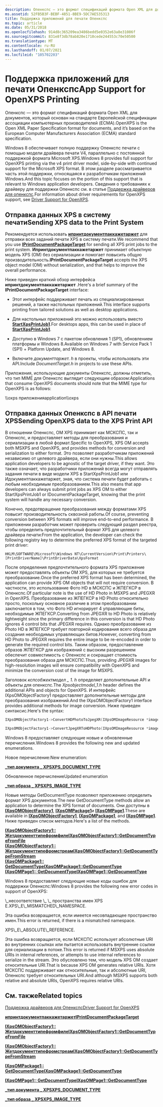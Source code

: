 ```yaml
---
description: Опенкспс — это формат спецификаций формата Open XML для документов, который основан на стандарте Европейской спецификации Association (ECMA) для европейских коробок.
ms.assetid: 52FB5B3F-BEBF-4851-8BE9-5DC7AE535313
title: Поддержка приложений для печати Опенкспс
ms.topic: article
ms.date: 05/31/2018
ms.openlocfilehash: 914d8c365209ea3486bedd5e0352e63a8e31086f
ms.sourcegitcommit: 831e8f3db78ab820e1710cede244553c70e50500
ms.translationtype: MT
ms.contentlocale: ru-RU
ms.lasthandoff: 01/07/2021
ms.locfileid: "105702203"
---
```

# <a name="app-support-for-openxps-printing"></a><span data-ttu-id="16dac-103">Поддержка приложений для печати Опенкспс</span><span class="sxs-lookup"><span data-stu-id="16dac-103">App Support for OpenXPS Printing</span></span>

<span data-ttu-id="16dac-104">Опенкспс — это формат спецификаций формата Open XML для документов, который основан на стандарте Европейской спецификации ассоциации компьютерных производителей (ECMA).</span><span class="sxs-lookup"><span data-stu-id="16dac-104">OpenXPS is the Open XML Paper Specification format for documents, and it’s based on the European Computer Manufacturers Association (ECMA) standard specification.</span></span>

<span data-ttu-id="16dac-105">Windows 8 обеспечивает полную поддержку Опенкспс печати с помощью модели драйвера печати V4, параллельно с постоянной поддержкой формата Microsoft XPS.</span><span class="sxs-lookup"><span data-stu-id="16dac-105">Windows 8 provides full support for OpenXPS printing via the v4 print driver model, side-by-side with continued support for the Microsoft XPS format.</span></span> <span data-ttu-id="16dac-106">В этом разделе рассматривается часть этой поддержки, относящаяся к разработчикам приложений Windows.</span><span class="sxs-lookup"><span data-stu-id="16dac-106">And this topic focuses on the portion of this support that is relevant to Windows application developers.</span></span> <span data-ttu-id="16dac-107">Сведения о требованиях к драйверу для поддержки Опенкспс см. в статье [Поддержка драйверов для опенкспс](/windows-hardware/drivers/print/printer-driver-overview).</span><span class="sxs-lookup"><span data-stu-id="16dac-107">For information about driver requirements for OpenXPS support, see [Driver Support for OpenXPS](/windows-hardware/drivers/print/printer-driver-overview).</span></span>

## <a name="sending-xps-data-to-the-print-system"></a><span data-ttu-id="16dac-108">Отправка данных XPS в систему печати</span><span class="sxs-lookup"><span data-stu-id="16dac-108">Sending XPS data to the Print System</span></span>

<span data-ttu-id="16dac-109">Рекомендуется использовать [**ипринтдокументпаккажетаржет**](/windows/win32/api/documenttarget/nn-documenttarget-iprintdocumentpackagetarget) для отправки всех заданий печати XPS в систему печати.</span><span class="sxs-lookup"><span data-stu-id="16dac-109">We recommend that you use [**IPrintDocumentPackageTarget**](/windows/win32/api/documenttarget/nn-documenttarget-iprintdocumentpackagetarget) for sending all XPS print jobs to the print system.</span></span> <span data-ttu-id="16dac-110">**Ипринтдокументпаккажетаржет** принимает объектную модель XPS (OM) без сериализации и помогает повысить общую производительность.</span><span class="sxs-lookup"><span data-stu-id="16dac-110">**IPrintDocumentPackageTarget** accepts the XPS object model (OM) without serialization, and that helps to improve the overall performance.</span></span>

<span data-ttu-id="16dac-111">Ниже приведен краткий обзор интерфейса **ипринтдокументпаккажетаржет** .</span><span class="sxs-lookup"><span data-stu-id="16dac-111">Here's a brief summary of the **IPrintDocumentPackageTarget** interface:</span></span>

-   <span data-ttu-id="16dac-112">Этот интерфейс поддерживает печать из специализированных решений, а также настольных приложений.</span><span class="sxs-lookup"><span data-stu-id="16dac-112">This interface supports printing from tailored solutions as well as desktop applications.</span></span>

-   <span data-ttu-id="16dac-113">Для настольных приложений это можно использовать вместо [**StartXpsPrintJob1**](/windows/win32/api/xpsprint/nf-xpsprint-startxpsprintjob1).</span><span class="sxs-lookup"><span data-stu-id="16dac-113">For desktops apps, this can be used in place of [**StartXpsPrintJob1**](/windows/win32/api/xpsprint/nf-xpsprint-startxpsprintjob1).</span></span>

-   <span data-ttu-id="16dac-114">Доступно в Windows 7 с пакетом обновления 1 (SP1), обновлением платформы и Windows 8.</span><span class="sxs-lookup"><span data-stu-id="16dac-114">Available on Windows 7 with Service Pack 1 (SP1) + Platform Update, and Windows 8.</span></span>

-   <span data-ttu-id="16dac-115">Включите *документтаржет. h* в проекты, чтобы использовать эти API.</span><span class="sxs-lookup"><span data-stu-id="16dac-115">Include *DocumentTarget.h* in projects to use these APIs.</span></span>

<span data-ttu-id="16dac-116">Приложения, использующие документы Опенкспс, должны отметить, что тип MIME для Опенкспс выглядит следующим образом:</span><span class="sxs-lookup"><span data-stu-id="16dac-116">Applications that consume OpenXPS documents should note that the MIME type for OpenXPS is as follows:</span></span>

<dl> <span data-ttu-id="16dac-117">\\oxps приложения</span><span class="sxs-lookup"><span data-stu-id="16dac-117">application\\oxps</span></span>  
</dl>

## <a name="sending-openxps-data-to-the-xps-print-api"></a><span data-ttu-id="16dac-118">Отправка данных Опенкспс в API печати XPS</span><span class="sxs-lookup"><span data-stu-id="16dac-118">Sending OpenXPS data to the XPS Print API</span></span>

<span data-ttu-id="16dac-119">В отношении Опенкспс, OM XPS принимает как МСКСПС, так и Опенкспс, и предоставляет методы для преобразования и сериализации в любой формат.</span><span class="sxs-lookup"><span data-stu-id="16dac-119">Specific to OpenXPS, XPS OM accepts both MSXPS and OpenXPS, and provides methods for conversion and serialization to either format.</span></span> <span data-ttu-id="16dac-120">Это позволяет разработчикам приложений независимо от целевого драйвера, если они нужны.</span><span class="sxs-lookup"><span data-stu-id="16dac-120">This allows application developers to be agnostic of the target driver, if they want.</span></span> <span data-ttu-id="16dac-121">Это также означает, что разработчики приложений всегда могут отправлять задания печати в виде модели XPS в StartXpsPrintJob1 или Идокументпаккажетаржет, зная, что система печати будет работать с любым необходимым преобразованием.</span><span class="sxs-lookup"><span data-stu-id="16dac-121">This also means that app developers can always submit print jobs as XPS OM to either StartXpsPrintJob1 or IDocumentPackageTarget, knowing that the print system will handle any necessary conversion.</span></span>

<span data-ttu-id="16dac-122">Конечно, предотвращение преобразования между форматами XPS повысит производительность сквозной работы.</span><span class="sxs-lookup"><span data-stu-id="16dac-122">Of course, preventing conversion between XPS formats will improve end-to-end performance.</span></span> <span data-ttu-id="16dac-123">В приложении разработчик может проверить следующий раздел реестра, чтобы определить предпочтительный формат XPS для целевого драйвера печати:</span><span class="sxs-lookup"><span data-stu-id="16dac-123">From the application, the developer can check the following registry key to determine the preferred XPS format of the targeted print driver:</span></span>

``` syntax
HKLM\SOFTWARE\Microsoft\Windows NT\CurrentVersion\Print\Printers\[PrintDriverName]\PrintDriverData\XpsFormat
```

<span data-ttu-id="16dac-124">После определения предпочтительного формата XPS приложение может предоставлять объекты OM XPS, для которых не требуется преобразование.</span><span class="sxs-lookup"><span data-stu-id="16dac-124">Once the preferred XPS format has been determined, the application can provide XPS OM objects that will not require conversion.</span></span> <span data-ttu-id="16dac-125">В частности, это использование Фото HD в МСКСПС и ЖПЕГКСР в Опенкспс.</span><span class="sxs-lookup"><span data-stu-id="16dac-125">Of particular note is the use of HD Photo in MSXPS and JPEGXR in OpenXPS.</span></span> <span data-ttu-id="16dac-126">Преобразование из ЖПЕГКСР в HD Photo относительно просто, поскольку основное различие в этом преобразовании заключается в том, что Фото HD игнорирует 4 управляющие биты, необходимые ЖПЕГКСР.</span><span class="sxs-lookup"><span data-stu-id="16dac-126">Converting from JPEGXR to HD Photo is relatively lightweight since the primary difference in this conversion is that HD Photo ignores 4 control bits that JPEGXR requires.</span></span> <span data-ttu-id="16dac-127">Однако преобразование из Photo HD в ЖПЕГКСР требует повторной кодирования всего образа для создания необходимых управляющих битов.</span><span class="sxs-lookup"><span data-stu-id="16dac-127">However, converting from HD Photo to JPEGXR requires the entire image to be re-encoded in order to generate the required control bits.</span></span> <span data-ttu-id="16dac-128">Таким образом, предоставление образов ЖПЕГКСР для изображений с высоким разрешением обеспечит совместимость с Опенкспс и сокращает стоимость преобразования образа для МСКСПС.</span><span class="sxs-lookup"><span data-stu-id="16dac-128">Thus, providing JPEGXR images for high-resolution images will ensure compatibility with OpenXPS and minimize the conversion cost of the image for MSXPS.</span></span>

<span data-ttu-id="16dac-129">Заголовок *кспсобжектмодел \_ 1. h* определяет дополнительные API и объекты для опенкспс.</span><span class="sxs-lookup"><span data-stu-id="16dac-129">The *Xpsobjectmodel\_1.h* header defines the additional APIs and objects for OpenXPS.</span></span> <span data-ttu-id="16dac-130">И интерфейс IXpsOMObjectFactory1 предоставляет дополнительные методы для преобразования изображений.</span><span class="sxs-lookup"><span data-stu-id="16dac-130">And the IXpsOMObjectFactory1 interface provides additional methods for image conversion.</span></span> <span data-ttu-id="16dac-131">Ниже приведен синтаксис.</span><span class="sxs-lookup"><span data-stu-id="16dac-131">Here's the syntax:</span></span>


```C++
IXpsOMObjectFactory1->ConvertHDPhotoToJpegXR(IXpsOMImageResource *imageResource);

IXpsOMObjectFactory1->ConvertJpegXRToHDPhoto(IXpsOMImageResource *imageResource);
```



<span data-ttu-id="16dac-132">Windows 8 предоставляет следующие новые и обновленные перечисления.</span><span class="sxs-lookup"><span data-stu-id="16dac-132">Windows 8 provides the following new and updated enumerations.</span></span>

<span data-ttu-id="16dac-133">Новое перечисление:</span><span class="sxs-lookup"><span data-stu-id="16dac-133">New enumeration:</span></span>

<dl>

[<span data-ttu-id="16dac-134">**\_тип документа \_ XPS**</span><span class="sxs-lookup"><span data-stu-id="16dac-134">**XPS\_DOCUMENT\_TYPE**</span></span>](/windows/win32/api/xpsobjectmodel_1/ne-xpsobjectmodel_1-xps_document_type)  
</dl>

<span data-ttu-id="16dac-135">Обновленное перечисление</span><span class="sxs-lookup"><span data-stu-id="16dac-135">Updated enumeration</span></span>

<dl>

[<span data-ttu-id="16dac-136">**\_тип образа \_ XPS**</span><span class="sxs-lookup"><span data-stu-id="16dac-136">**XPS\_IMAGE\_TYPE**</span></span>](/windows/win32/api/xpsobjectmodel/ne-xpsobjectmodel-xps_image_type)  
</dl>

<span data-ttu-id="16dac-137">Новые методы GetDocumentType позволяют приложению определить формат XPS документов.</span><span class="sxs-lookup"><span data-stu-id="16dac-137">The new GetDocumentType methods allow an application to determine the XPS format of documents.</span></span> <span data-ttu-id="16dac-138">Они доступны в [**IXpsOMObjectFactory1**](/windows/desktop/api/XpsObjectModel_1/nn-xpsobjectmodel_1-ixpsomobjectfactory1), [**IXpsOMPackage1**](/windows/desktop/api/XpsObjectModel_1/nn-xpsobjectmodel_1-ixpsompackage1)и [**IXpsOMPage1**](/windows/desktop/api/XpsObjectModel_1/nn-xpsobjectmodel_1-ixpsompage1).</span><span class="sxs-lookup"><span data-stu-id="16dac-138">These are available in [**IXpsOMObjectFactory1**](/windows/desktop/api/XpsObjectModel_1/nn-xpsobjectmodel_1-ixpsomobjectfactory1), [**IXpsOMPackage1**](/windows/desktop/api/XpsObjectModel_1/nn-xpsobjectmodel_1-ixpsompackage1), and [**IXpsOMPage1**](/windows/desktop/api/XpsObjectModel_1/nn-xpsobjectmodel_1-ixpsompage1).</span></span> <span data-ttu-id="16dac-139">Ниже приведен список методов.</span><span class="sxs-lookup"><span data-stu-id="16dac-139">Here's a list of the methods.</span></span>

<dl>

[<span data-ttu-id="16dac-140">**IXpsOMObjectFactory1:: Жетдокументтипефромфиле**</span><span class="sxs-lookup"><span data-stu-id="16dac-140">**IXpsOMObjectFactory1::GetDocumentTypeFromFile**</span></span>](/windows/desktop/api/XpsObjectModel_1/nf-xpsobjectmodel_1-ixpsomobjectfactory1-getdocumenttypefromfile)  
[<span data-ttu-id="16dac-141">**IXpsOMObjectFactory1:: Жетдокументтипефромстреам**</span><span class="sxs-lookup"><span data-stu-id="16dac-141">**IXpsOMObjectFactory1::GetDocumentTypeFromStream**</span></span>](/windows/desktop/api/XpsObjectModel_1/nf-xpsobjectmodel_1-ixpsomobjectfactory1-getdocumenttypefromstream)  
[<span data-ttu-id="16dac-142">**IXpsOMPackage1:: GetDocumentType**</span><span class="sxs-lookup"><span data-stu-id="16dac-142">**IXpsOMPackage1::GetDocumentType**</span></span>](/windows/desktop/api/XpsObjectModel_1/nf-xpsobjectmodel_1-ixpsompackage1-getdocumenttype)  
[<span data-ttu-id="16dac-143">**IXpsOMPage1:: GetDocumentType**</span><span class="sxs-lookup"><span data-stu-id="16dac-143">**IXpsOMPage1::GetDocumentType**</span></span>](/windows/desktop/api/XpsObjectModel_1/nf-xpsobjectmodel_1-ixpsompage1-getdocumenttype)  
</dl>

<span data-ttu-id="16dac-144">Windows 8 предоставляет следующие новые коды ошибок для поддержки Опенкспс:</span><span class="sxs-lookup"><span data-stu-id="16dac-144">Windows 8 provides the following new error codes in support of OpenXPS:</span></span>

<dl> <span data-ttu-id="16dac-145">\_несоответствие \_ \_ пространства имен XPS E.</span><span class="sxs-lookup"><span data-stu-id="16dac-145">XPS\_E\_MISMATCHED\_NAMESPACE.</span></span> <dl> <span data-ttu-id="16dac-146">Эта ошибка возвращается, если имеется несовпадающее пространство имен.</span><span class="sxs-lookup"><span data-stu-id="16dac-146">This error is returned, if there is a mismatched namespace.</span></span>  
</dl> </dd> XPS\_E\_ABSOLUTE\_REFERENCE. <dl> <span data-ttu-id="16dac-147">Эта ошибка возвращается, если МСКСПС использует абсолютные URI во внутренних ссылках или пытается использовать внутренние ссылки для сериализации в потоке.</span><span class="sxs-lookup"><span data-stu-id="16dac-147">This error is returned if MSXPS uses absolute URIs in internal references, or attempts to use internal references to serialize in the stream.</span></span> <span data-ttu-id="16dac-148">Это обусловлено тем, что модель XPS OM создает относительные URI.</span><span class="sxs-lookup"><span data-stu-id="16dac-148">That is because XPS OM generates relative URIs.</span></span> <span data-ttu-id="16dac-149">Хотя МСКСПС поддерживает как относительные, так и абсолютные URI, Опенкспс требует относительных URI.</span><span class="sxs-lookup"><span data-stu-id="16dac-149">And although MSXPS supports both relative and absolute URIs, OpenXPS requires relative URIs.</span></span>  
</dl> </dd> </dl>

## <a name="related-topics"></a><span data-ttu-id="16dac-150">См. также</span><span class="sxs-lookup"><span data-stu-id="16dac-150">Related topics</span></span>

<dl> <dt>

[<span data-ttu-id="16dac-151">Поддержка драйверов для Опенкспс</span><span class="sxs-lookup"><span data-stu-id="16dac-151">Driver Support for OpenXPS</span></span>](/windows-hardware/drivers/print/printer-driver-overview)
</dt> <dt>

[<span data-ttu-id="16dac-152">**ипринтдокументпаккажетаржет**</span><span class="sxs-lookup"><span data-stu-id="16dac-152">**IPrintDocumentPackageTarget**</span></span>](/windows/win32/api/documenttarget/nn-documenttarget-iprintdocumentpackagetarget)
</dt> <dt>

[<span data-ttu-id="16dac-153">**IXpsOMObjectFactory1:: Жетдокументтипефромфиле**</span><span class="sxs-lookup"><span data-stu-id="16dac-153">**IXpsOMObjectFactory1::GetDocumentTypeFromFile**</span></span>](/windows/desktop/api/XpsObjectModel_1/nf-xpsobjectmodel_1-ixpsomobjectfactory1-getdocumenttypefromfile)
</dt> <dt>

[<span data-ttu-id="16dac-154">**IXpsOMObjectFactory1:: Жетдокументтипефромстреам**</span><span class="sxs-lookup"><span data-stu-id="16dac-154">**IXpsOMObjectFactory1::GetDocumentTypeFromStream**</span></span>](/windows/desktop/api/XpsObjectModel_1/nf-xpsobjectmodel_1-ixpsomobjectfactory1-getdocumenttypefromstream)
</dt> <dt>

[<span data-ttu-id="16dac-155">**IXpsOMPackage1:: GetDocumentType**</span><span class="sxs-lookup"><span data-stu-id="16dac-155">**IXpsOMPackage1::GetDocumentType**</span></span>](/windows/desktop/api/XpsObjectModel_1/nf-xpsobjectmodel_1-ixpsompackage1-getdocumenttype)
</dt> <dt>

[<span data-ttu-id="16dac-156">**IXpsOMPage1:: GetDocumentType**</span><span class="sxs-lookup"><span data-stu-id="16dac-156">**IXpsOMPage1::GetDocumentType**</span></span>](/windows/desktop/api/XpsObjectModel_1/nf-xpsobjectmodel_1-ixpsompage1-getdocumenttype)
</dt> <dt>

[<span data-ttu-id="16dac-157">**\_тип документа \_ XPS**</span><span class="sxs-lookup"><span data-stu-id="16dac-157">**XPS\_DOCUMENT\_TYPE**</span></span>](/windows/win32/api/xpsobjectmodel_1/ne-xpsobjectmodel_1-xps_document_type)
</dt> <dt>

[<span data-ttu-id="16dac-158">**\_тип образа \_ XPS**</span><span class="sxs-lookup"><span data-stu-id="16dac-158">**XPS\_IMAGE\_TYPE**</span></span>](/windows/win32/api/xpsobjectmodel/ne-xpsobjectmodel-xps_image_type)
</dt> </dl>

 

 
